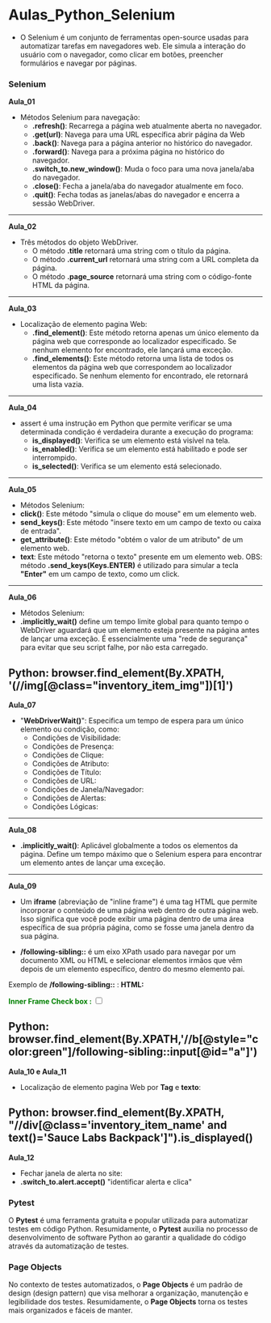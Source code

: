 # Aulas_Python_Selenium

- O Selenium é um conjunto de ferramentas open-source usadas para automatizar tarefas em navegadores web.  Ele simula a interação do usuário com o navegador, como clicar em botões, preencher formulários e navegar por páginas.

### Selenium
**Aula_01**
- Métodos Selenium para navegação:
    - __.refresh()__: Recarrega a página web atualmente aberta no navegador. 
    - __.get(url)__: Navega para uma URL específica abrir página da Web
    - __.back()__: Navega para a página anterior no histórico do navegador.
    - __.forward()__: Navega para a próxima página no histórico do navegador.
    - __.switch_to.new_window()__: Muda o foco para uma nova janela/aba do navegador.  
    - __.close()__: Fecha a janela/aba do navegador atualmente em foco. 
    - __.quit()__: Fecha todas as janelas/abas do navegador e encerra a sessão WebDriver.
---

**Aula_02**
- Três métodos do objeto WebDriver.
    - O método __.title__ retornará uma string com o título da página.
    - O método __.current_url__ retornará uma string com a URL completa da página.
    - O método __.page_source__ retornará uma string com o código-fonte HTML da página.
---

**Aula_03**
- Localização de elemento pagina Web:
    - __.find_element()__: Este método retorna apenas um único elemento da página web
    que corresponde ao localizador especificado. Se nenhum elemento for encontrado,
    ele lançará uma exceção.
    - __.find_elements()__: Este método retorna uma lista de todos os elementos da página web
    que correspondem ao localizador especificado. Se nenhum elemento for encontrado,
    ele retornará uma lista vazia.
---

**Aula_04**
- assert é uma instrução em Python que permite verificar se uma determinada condição é verdadeira durante a execução do programa:
    - __is_displayed()__: Verifica se um elemento está visível na tela.
    - __is_enabled()__: Verifica se um elemento está habilitado e pode ser interrompido.
    - __is_selected()__: Verifica se um elemento está selecionado.
---

**Aula_05**
- Métodos Selenium:
- __click()__: Este método "simula o clique do mouse" em um elemento web.
- __send_keys()__: Este método "insere texto em um campo de texto ou caixa de entrada".
- __get_attribute()__: Este método "obtém o valor de um atributo" de um elemento web.
- __text__: Este método "retorna o texto" presente em um elemento web.
OBS: método __.send_keys(Keys.ENTER)__ é utilizado para simular a tecla __"Enter"__ em um campo de texto, como um click.
--- 

**Aula_06**
- Métodos Selenium:
- __.implicitly_wait()__ define  um tempo limite global para quanto tempo o WebDriver aguardará que um elemento esteja presente na página antes de lançar uma exceção. É essencialmente uma  "rede de segurança" para evitar que seu script falhe, por não esta carregado.

__Python:__
browser.find_element(By.XPATH, '(//img[@class="inventory_item_img"])[1]')
---


**Aula_07**
- "__WebDriverWait()__": Especifica um tempo de espera para um único elemento ou condição, como:
    - Condições de Visibilidade:
    - Condições de Presença:
    - Condições de Clique:
    - Condições de Atributo:
    - Condições de Título:
    - Condições de URL:
    - Condições de Janela/Navegador:
    - Condições de Alertas:
    - Condições Lógicas:
---

**Aula_08**
- __.implicitly_wait()__: Aplicável globalmente a todos os elementos da página.
Define um tempo máximo que o Selenium espera para encontrar um elemento
antes de lançar uma exceção.
---

**Aula_09**
- Um __iframe__ (abreviação de "inline frame") é uma tag HTML que permite incorporar o conteúdo de uma página web dentro de outra página web. Isso significa que você pode exibir uma página dentro de uma área específica de sua própria página, como se fosse uma janela dentro da sua página.

- __/following-sibling::__ é um eixo XPath usado para navegar por um documento XML ou HTML e selecionar
elementos irmãos que vêm depois de um elemento específico, dentro do mesmo elemento pai.

Exemplo de __/following-sibling::__ :
__HTML:__
<body>
	<b style="color:green">Inner Frame Check box :</b> 
	<input id="a" type="checkbox">
</body>

__Python:__
browser.find_element(By.XPATH,'//b[@style="color:green"]/following-sibling::input[@id="a"]')
---

**Aula_10 e Aula_11**
- Localização de elemento pagina Web por __Tag__ e __texto__:

__Python:__
browser.find_element(By.XPATH, "//div[@class='inventory_item_name' __and__ text()='Sauce Labs Backpack']").is_displayed()
---

**Aula_12**
- Fechar janela de alerta no site:
- __.switch_to.alert.accept()__ "identificar alerta e clica"

### Pytest
O __Pytest__ é uma ferramenta gratuita e popular utilizada para automatizar testes em código Python.  Resumidamente, o __Pytest__ auxilia no processo de desenvolvimento de software Python ao garantir a qualidade do código através da automatização de testes.

### Page Objects
No contexto de testes automatizados, o __Page Objects__ é um padrão de design (design pattern) que visa melhorar a organização, manutenção e legibilidade dos testes. Resumidamente, o __Page Objects__ torna os testes mais organizados e fáceis de manter.